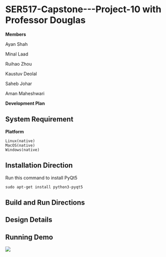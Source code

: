 # SER517-Capstone---Project-10 with Professor Douglas


**Members**

Ayan Shah

Minal Laad

Ruihao Zhou

Kaustuv Deolal

Saheb Johar

Aman Maheshwari

**Development Plan**







## System Requirement


**Platform**

    Linux(native)
    MacOS(native)
    Windows(native)



## Installation Direction

Run this command to install PyQt5

```
sudo apt-get install python3-pyqt5
```

## Build and Run Directions


## Design Details

## Running Demo

[![](http://img.youtube.com/vi/5v_OvZfBDK4/0.jpg)](http://www.youtube.com/watch?v=5v_OvZfBDK4 "eepromUI")



